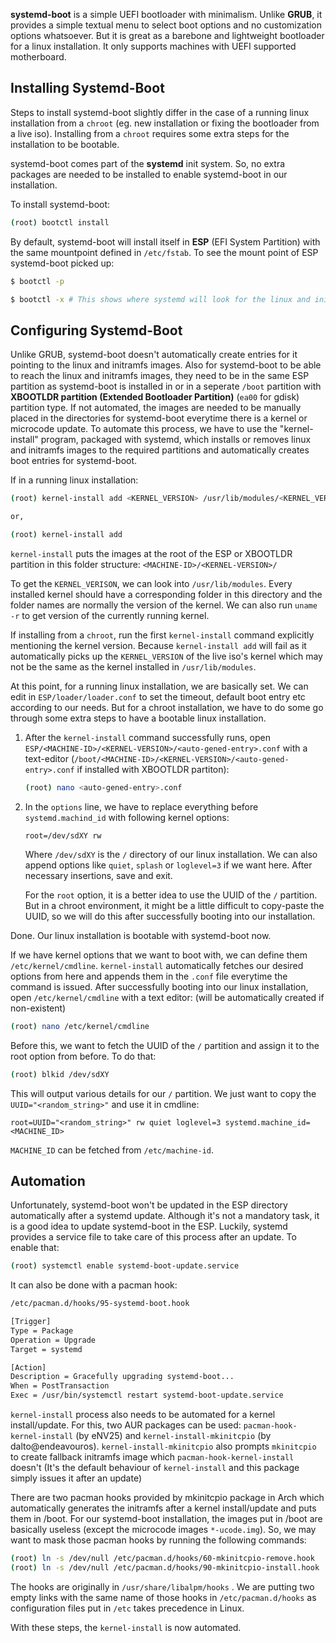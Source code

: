 **systemd-boot** is a simple UEFI bootloader with minimalism. Unlike **GRUB**, it provides a simple textual menu to select boot options and no customization options whatsoever. But it is great as a barebone and lightweight bootloader for a linux installation. It only supports machines with UEFI supported motherboard.

## Installing Systemd-Boot

Steps to install systemd-boot slightly differ in the case of a running linux installation from a `chroot` (eg. new installation or fixing the bootloader from a live iso). Installing from a `chroot` requires some extra steps for the installation to be bootable.

systemd-boot comes part of the **systemd** init system. So, no extra packages are needed to be installed to enable systemd-boot in our installation.

To install systemd-boot:

```sh
(root) bootctl install
```

By default, systemd-boot will install itself in **ESP** (EFI System Partition) with the same mountpoint defined in `/etc/fstab`. To see the mount point of ESP systemd-boot picked up:

```sh
$ bootctl -p
```

```sh
$ bootctl -x # This shows where systemd will look for the linux and initramsfs images. If there is no seperate /boot partition with "XBOOTLDR partition (Extended Boot)" partition type, this defaults to the ESP partition
```

## Configuring Systemd-Boot

Unlike GRUB, systemd-boot doesn't automatically create entries for it pointing to the linux and initramfs images. Also for systemd-boot to be able to reach the linux and initramfs images, they need to be in the same ESP partition as systemd-boot is installed in or in a seperate `/boot` partition with **XBOOTLDR partition (Extended Bootloader Partition)** (`ea00` for gdisk) partition type. If not automated, the images are needed to be manually placed in the directories for systemd-boot everytime there is a kernel or microcode update. To automate this process, we have to use the "kernel-install" program, packaged with systemd, which installs or removes linux and initramfs images to the required partitions and automatically creates boot entries for systemd-boot.

If in a running linux installation:

```sh
(root) kernel-install add <KERNEL_VERSION> /usr/lib/modules/<KERNEL_VERSION>/vmlinuz

or,

(root) kernel-install add
```

`kernel-install` puts the images at the root of the ESP or XBOOTLDR partition in this folder structure: `<MACHINE-ID>/<KERNEL-VERSION>/`

To get the `KERNEL_VERISON`, we can look into `/usr/lib/modules`. Every installed kernel should have a corresponding folder in this directory and the folder names are normally the version of the kernel. We can also run `uname -r` to get version of the currently running kernel.

If installing from a `chroot`, run the first `kernel-install` command explicitly mentioning the kernel version. Because `kernel-install add` will fail as it automatically picks up the `KERNEL_VERSION` of the live iso's kernel which may not be the same as the kernel installed in `/usr/lib/modules`.

At this point, for a running linux installation, we are basically set. We can edit in `ESP/loader/loader.conf` to set the timeout, default boot entry etc according to our needs. But for a chroot installation, we have to do some go through some extra steps to have a bootable linux installation.

1. After the `kernel-install` command successfully runs, open `ESP/<MACHINE-ID>/<KERNEL-VERSION>/<auto-gened-entry>.conf` with a text-editor (`/boot/<MACHINE-ID>/<KERNEL-VERSION>/<auto-gened-entry>.conf` if installed with XBOOTLDR partiton):

    ```sh
    (root) nano <auto-gened-entry>.conf
    ```

2. In the `options` line, we have to replace everything before `systemd.machind_id` with following kernel options:

    `root=/dev/sdXY rw`

    Where `/dev/sdXY` is the `/` directory of our linux installation. We can also append options like `quiet`, `splash` or `loglevel=3` if we want here. After necessary insertions, save and exit.

    For the `root` option, it is a better idea to use the UUID of the `/` partition. But in a chroot environment, it might be a little difficult to copy-paste the UUID, so we will do this after successfully booting into our installation.

Done. Our linux installation is bootable with systemd-boot now.

If we have kernel options that we want to boot with, we can define them `/etc/kernel/cmdline`. `kernel-install` automatically fetches our desired options from here and appends them in the `.conf` file everytime the command is issued. After successfully booting into our linux installation, open `/etc/kernel/cmdline` with a text editor: (will be automatically created if non-existent)
```sh
(root) nano /etc/kernel/cmdline
```

Before this, we want to fetch the UUID of the `/` partition and assign it to the root option from before. To do that:

```sh
(root) blkid /dev/sdXY
```

This will output various details for our `/` partition. We just want to copy the `UUID="<random_string>"` and use it in cmdline:

`root=UUID="<random_string>" rw quiet loglevel=3 systemd.machine_id=<MACHINE_ID>`

`MACHINE_ID` can be fetched from `/etc/machine-id`.

## Automation

Unfortunately, systemd-boot won't be updated in the ESP directory automatically after a systemd update. Although it's not a mandatory task, it is a good idea to update systemd-boot in the ESP. Luckily, systemd provides a service file to take care of this process after an update. To enable that:
```sh
(root) systemctl enable systemd-boot-update.service
```

It can also be done with a pacman hook:

```sh
/etc/pacman.d/hooks/95-systemd-boot.hook

[Trigger]
Type = Package
Operation = Upgrade
Target = systemd

[Action]
Description = Gracefully upgrading systemd-boot...
When = PostTransaction
Exec = /usr/bin/systemctl restart systemd-boot-update.service
```

`kernel-install` process also needs to be automated for a kernel install/update. For this, two AUR packages can be used: `pacman-hook-kernel-install` (by eNV25) and `kernel-install-mkinitcpio` (by dalto@endeavouros). `kernel-install-mkinitcpio` also prompts `mkinitcpio` to create fallback initramfs image which `pacman-hook-kernel-install` doesn't (It's the default behaviour of `kernel-install` and this package simply issues it after an update)

There are two pacman hooks provided by mkinitcpio package in Arch which automatically generates the initramfs after a kernel install/update and puts them in /boot. For our systemd-boot installation, the images put in /boot are basically useless (except the microcode images `*-ucode.img`). So, we may want to mask those pacman hooks by running the following commands:

```sh
(root) ln -s /dev/null /etc/pacman.d/hooks/60-mkinitcpio-remove.hook
(root) ln -s /dev/null /etc/pacman.d/hooks/90-mkinitcpio-install.hook
```

The hooks are originally in `/usr/share/libalpm/hooks` . We are putting two empty links with the same name of those hooks in `/etc/pacman.d/hooks` as configuration files put in `/etc` takes precedence in Linux.

With these steps, the `kernel-install` is now automated.